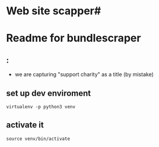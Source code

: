 # Web site scapper#
# Readme for bundlescraper #

## :
- we are capturing "support charity" as a title (by mistake)


## set up dev enviroment
	virtualenv -p python3 venv

## activate it
	source venv/bin/activate
